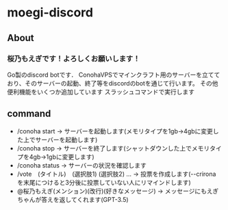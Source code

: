 # moegi-discord
## About
### 桜乃もえぎです！よろしくお願いします！

Go製のdiscord botです．
ConohaVPSでマインクラフト用のサーバーを立てており、そのサーバーの起動、終了等をdiscordのbotを通じて行います。
その他便利機能をいくつか追加しています
スラッシュコマンドで実行します

## command
- /conoha start -> サーバーを起動します(メモリタイプを1gb->4gbに変更した上でサーバーを起動します)
- /conoha stop -> サーバーを終了します(シャットダウンした上でメモリタイプを4gb->1gbに変更します)
- /conoha status -> サーバーの状況を確認します
- /vote　(タイトル)　(選択肢1) (選択肢2) ... -> 投票を作成します(--crirona を末尾につけると3分後に投票していない人にリマインドします)
- @桜乃もえぎ(メンション)(改行)(好きなメッセージ) -> メッセージにもえぎちゃんが答えを返してくれます(GPT-3.5)
